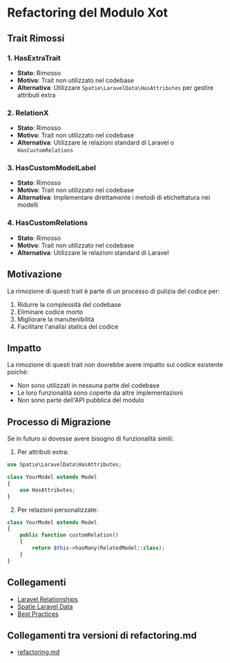 # Refactoring del Modulo Xot

## Trait Rimossi

### 1. HasExtraTrait
- **Stato**: Rimosso
- **Motivo**: Trait non utilizzato nel codebase
- **Alternativa**: Utilizzare `Spatie\LaravelData\HasAttributes` per gestire attributi extra

### 2. RelationX
- **Stato**: Rimosso
- **Motivo**: Trait non utilizzato nel codebase
- **Alternativa**: Utilizzare le relazioni standard di Laravel o `HasCustomRelations`

### 3. HasCustomModelLabel
- **Stato**: Rimosso
- **Motivo**: Trait non utilizzato nel codebase
- **Alternativa**: Implementare direttamente i metodi di etichettatura nei modelli

### 4. HasCustomRelations
- **Stato**: Rimosso
- **Motivo**: Trait non utilizzato nel codebase
- **Alternativa**: Utilizzare le relazioni standard di Laravel

## Motivazione
La rimozione di questi trait è parte di un processo di pulizia del codice per:
1. Ridurre la complessità del codebase
2. Eliminare codice morto
3. Migliorare la manutenibilità
4. Facilitare l'analisi statica del codice

## Impatto
La rimozione di questi trait non dovrebbe avere impatto sul codice esistente poiché:
- Non sono utilizzati in nessuna parte del codebase
- Le loro funzionalità sono coperte da altre implementazioni
- Non sono parte dell'API pubblica del modulo

## Processo di Migrazione
Se in futuro si dovesse avere bisogno di funzionalità simili:

1. Per attributi extra:
```php
use Spatie\LaravelData\HasAttributes;

class YourModel extends Model
{
    use HasAttributes;
}
```

2. Per relazioni personalizzate:
```php
class YourModel extends Model
{
    public function customRelation()
    {
        return $this->hasMany(RelatedModel::class);
    }
}
```

## Collegamenti
- [Laravel Relationships](https://laravel.com/docs/relationships)
- [Spatie Laravel Data](https://spatie.be/docs/laravel-data)
- [Best Practices](BEST-PRACTICES.md) 
## Collegamenti tra versioni di refactoring.md
* [refactoring.md](../../../../docs/refactoring.md)

